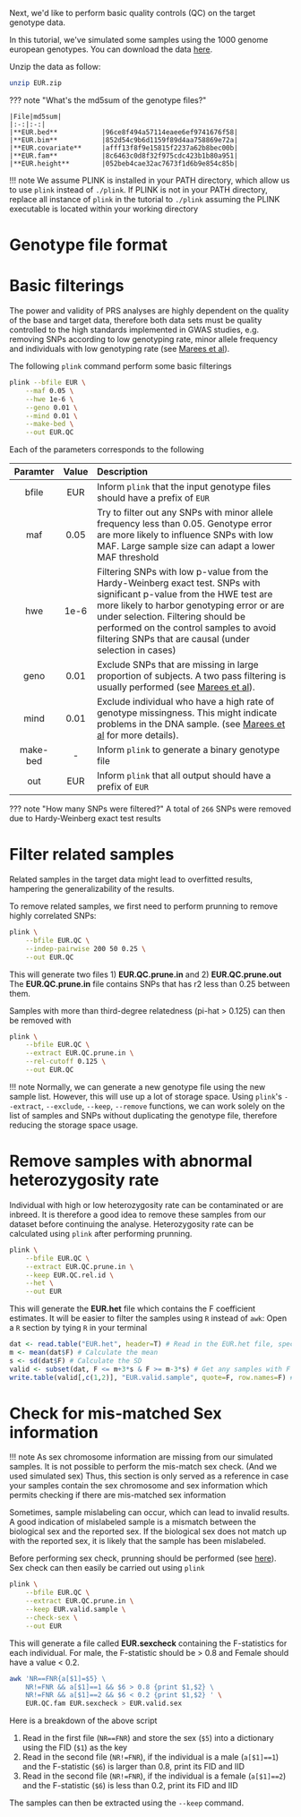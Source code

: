 Next, we'd like to perform basic quality controls (QC) on the target genotype data. 

In this tutorial, we've simulated some samples using the 1000 genome european genotypes. 
You can download the data [here](https://github.com/choishingwan/PRS-Tutorial/raw/master/resources/EUR.zip). 

Unzip the data as follow:

```bash
unzip EUR.zip
```

??? note "What's the md5sum of the genotype files?"

    |File|md5sum|
    |:-:|:-:|
    |**EUR.bed**           |96ce8f494a57114eaee6ef9741676f58|
    |**EUR.bim**           |852d54c9b6d1159f89d4aa758869e72a|
    |**EUR.covariate**     |afff13f8f9e15815f2237a62b8bec00b|
    |**EUR.fam**           |8c6463c0d8f32f975cdc423b1b80a951|
    |**EUR.height**        |052beb4cae32ac7673f1d6b9e854c85b|

!!! note
    We assume PLINK is installed in your PATH directory, which allow us to use `plink` instead of `./plink`.
    If PLINK is not in your PATH directory, replace all instance of `plink` in the tutorial to `./plink` assuming
    the PLINK executable is located within your working directory

# Genotype file format

# Basic filterings
The power and validity of PRS analyses are highly dependent on the quality of the base and target data, therefore 
both data sets must be quality controlled to the high standards implemented in GWAS studies, e.g. removing SNPs according to low genotyping rate, minor allele frequency and individuals with low genotyping rate (see [Marees et al](https://www.ncbi.nlm.nih.gov/pmc/articles/PMC6001694/)).

The following `plink` command perform some basic filterings

```bash
plink --bfile EUR \
    --maf 0.05 \
    --hwe 1e-6 \
    --geno 0.01 \
    --mind 0.01 \
    --make-bed \
    --out EUR.QC
```
Each of the parameters corresponds to the following

| Paramter | Value | Description|
|:-:|:-:|:-|
| bfile | EUR | Inform `plink` that the input genotype files should have a prefix of `EUR` |
| maf | 0.05 | Try to filter out any SNPs with minor allele frequency less than 0.05. Genotype error are more likely to influence SNPs with low MAF. Large sample size can adapt a lower MAF threshold|
| hwe | 1e-6 | Filtering SNPs with low p-value from the Hardy-Weinberg exact test. SNPs with significant p-value from the HWE test are more likely to harbor genotyping error or are under selection. Filtering should be performed on the control samples to avoid filtering SNPs that are causal (under selection in cases)|
| geno | 0.01 | Exclude SNPs that are missing in large proportion of subjects. A two pass filtering is usually performed (see [Marees et al](https://www.ncbi.nlm.nih.gov/pmc/articles/PMC6001694/)).|
| mind | 0.01 | Exclude individual who have a high rate of genotype missingness. This might indicate problems in the DNA sample. (see [Marees et al](https://www.ncbi.nlm.nih.gov/pmc/articles/PMC6001694/) for more details).|
| make-bed | - | Inform `plink` to generate a binary genotype file |
| out | EUR | Inform `plink` that all output should have a prefix of `EUR` |

??? note "How many SNPs were filtered?"
    A total of `266` SNPs were removed due to Hardy-Weinberg exact test results

# Filter related samples
Related samples in the target data might lead to overfitted results, hampering the generalizability of the results. 

To remove related samples, we first need to perform prunning to remove highly correlated SNPs:
```bash
plink \
    --bfile EUR.QC \
    --indep-pairwise 200 50 0.25 \
    --out EUR.QC
```

This will generate two files 1) **EUR.QC.prune.in** and 2) **EUR.QC.prune.out**
The **EUR.QC.prune.in** file contains SNPs that has r2 less than 0.25 between them. 

Samples with more than third-degree relatedness (pi-hat > 0.125) can then be removed with 

```bash
plink \
    --bfile EUR.QC \
    --extract EUR.QC.prune.in \
    --rel-cutoff 0.125 \
    --out EUR.QC
```

!!! note
    Normally, we can generate a new genotype file using the new sample list. However, 
    this will use up a lot of storage space. Using `plink`'s `--extract`, `--exclude`, `--keep`,
    `--remove` functions, we can work solely on the list of samples and SNPs without duplicating the 
    genotype file, therefore reducing the storage space usage.  

# Remove samples with abnormal heterozygosity rate
Individual with high or low heterozygosity rate can be contaminated or are inbreed.
It is therefore a good idea to remove these samples from our dataset before continuing the analyse.
Heterozygosity rate can be calculated using `plink` after performing prunning. 
```bash
plink \
    --bfile EUR.QC \
    --extract EUR.QC.prune.in \
    --keep EUR.QC.rel.id \
    --het \
    --out EUR
```
This will generate the **EUR.het** file which contains the F coefficient estimates.
It will be easier to filter the samples using `R` instead of `awk`:
Open a `R` section by tying `R` in your terminal
```R
dat <- read.table("EUR.het", header=T) # Read in the EUR.het file, specify it has header
m <- mean(dat$F) # Calculate the mean  
s <- sd(dat$F) # Calculate the SD
valid <- subset(dat, F <= m+3*s & F >= m-3*s) # Get any samples with F coefficient within 3 SD from the population mean
write.table(valid[,c(1,2)], "EUR.valid.sample", quote=F, row.names=F) # print FID and IID for valid samples
```

# Check for mis-matched Sex information

!!! note
    As sex chromosome information are missing from our simulated samples. 
    It is not possible to perform the mis-match sex check. (And we used simulated sex)
    Thus, this section is only served as a reference in case your samples contain the 
    sex chromosome and sex information which permits checking if there are mis-matched sex information

Sometimes, sample mislabeling can occur, which can lead to invalid results. 
A good indication of mislabeled sample is a mismatch between the biological sex and the reported sex. 
If the biological sex does not match up with the reported sex, it is likely that the sample has been mislabeled.

Before performing sex check, prunning should be performed (see [here](target.md#filter-related-samples)).
Sex check can then easily be carried out using `plink`
```bash
plink \
    --bfile EUR.QC \
    --extract EUR.QC.prune.in \
    --keep EUR.valid.sample \
    --check-sex \
    --out EUR
```

This will generate a file called **EUR.sexcheck** containing the F-statistics for each individual.
For male, the F-statistic should be > 0.8 and Female should have a value < 0.2.

```bash
awk 'NR==FNR{a[$1]=$5} \
    NR!=FNR && a[$1]==1 && $6 > 0.8 {print $1,$2} \
    NR!=FNR && a[$1]==2 && $6 < 0.2 {print $1,$2} ' \
    EUR.QC.fam EUR.sexcheck > EUR.valid.sex 
```
Here is a breakdown of the above script
1. Read in the first file (`NR==FNR`) and store the sex (`$5`) into a dictionary using the FID (`$1`) as the key
2. Read in the second file (`NR!=FNR`), if the individual is a male (`a[$1]==1`) and the F-statistic (`$6`) is larger than 0.8, print its FID and IID
3. Read in the second file (`NR!=FNR`), if the individual is a female (`a[$1]==2`) and the F-statistic (`$6`) is less than 0.2, print its FID and IID

The samples can then be extracted using the `--keep` command.
